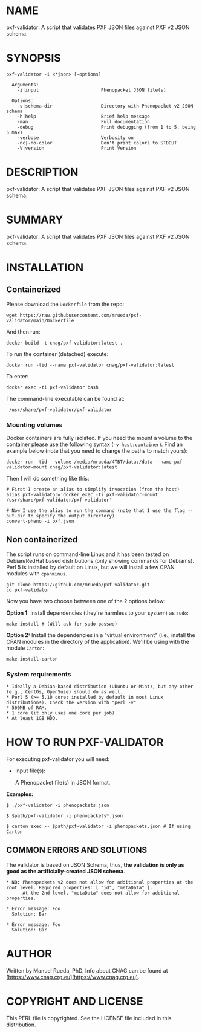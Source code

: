 # NAME

pxf-validator: A script that validates PXF JSON files against PXF v2 JSON schema.

# SYNOPSIS

    pxf-validator -i <*json> [-options]

      Arguments:                       
        -i|input                       Phenopacket JSON file(s)

      Options:
        -s|schema-dir                  Directory with Phenopacket v2 JSON schema 
        -h|help                        Brief help message
        -man                           Full documentation
        -debug                         Print debugging (from 1 to 5, being 5 max)
        -verbose                       Verbosity on
        -nc|-no-color                  Don't print colors to STDOUT
        -V|version                     Print Version   

# DESCRIPTION

pxf-validator: A script that validates PXF JSON files against PXF v2 JSON schema.

# SUMMARY

pxf-validator: A script that validates PXF JSON files against PXF v2 JSON schema.

# INSTALLATION

## Containerized

Please download the `Dockerfile` from the repo:

    wget https://raw.githubusercontent.com/mrueda/pxf-validator/main/Dockerfile

And then run:

    docker build -t cnag/pxf-validator:latest .

To run the container (detached) execute:

    docker run -tid --name pxf-validator cnag/pxf-validator:latest

To enter:

    docker exec -ti pxf-validator bash

The command-line executable can be found at:

     /usr/share/pxf-validator/pxf-validator
    

### Mounting volumes
Docker containers are fully isolated. If you need the mount a volume to the container please use the following syntax (`-v host:container`). 
Find an example below (note that you need to change the paths to match yours):

    docker run -tid --volume /media/mrueda/4TBT/data:/data --name pxf-validator-mount cnag/pxf-validator:latest

Then I will do something like this:

    # First I create an alias to simplify invocation (from the host)
    alias pxf-validator='docker exec -ti pxf-validator-mount /usr/share/pxf-validator/pxf-validator'

    # Now I use the alias to run the command (note that I use the flag --out-dir to specify the output directory)
    convert-pheno -i pxf.json

## Non containerized

The script runs on command-line Linux and it has been tested on Debian/RedHat based distributions (only showing commands for Debian's). Perl 5 is installed by default on Linux, 
but we will install a few CPAN modules with `cpanminus`.

    git clone https://github.com/mrueda/pxf-validator.git
    cd pxf-validator

Now you have two choose between one of the 2 options below:

**Option 1:** Install dependencies (they're harmless to your system) as `sudo`:

    make install # (Will ask for sudo passwd)

**Option 2:** Install the dependencies in a "virtual environment" (i.e., install the CPAN modules in the directory of the application). We'll be using with the module `Carton`:

    make install-carton

### System requirements

    * Ideally a Debian-based distribution (Ubuntu or Mint), but any other (e.g., CentOs, OpenSuse) should do as well.
    * Perl 5 (>= 5.10 core; installed by default in most Linux distributions). Check the version with "perl -v"
    * 500MB of RAM.
    * 1 core (it only uses one core per job).
    * At least 1GB HDD.

# HOW TO RUN PXF-VALIDATOR

For executing pxf-validator you will need:

- Input file(s):

    A Phenopacket file(s) in JSON format.

**Examples:**

    $ ./pxf-validator -i phenopackets.json 

    $ $path/pxf-validator -i phenopackets*.json

    $ carton exec -- $path/pxf-validator -i phenopackets.json # If using Carton

## COMMON ERRORS AND SOLUTIONS

The validator is based on JSON Schema, thus, **the validation is only as good as the artificially-created JSON schema**.

    * NB: Phenopackets v2 does not allow for additional properties at the root level. Required properties: [ "id", "metaData" ].
          At the 2nd level, "metaData" does not allow for additional properties.

    * Error message: Foo
      Solution: Bar

    * Error message: Foo
      Solution: Bar

# AUTHOR 

Written by Manuel Rueda, PhD. Info about CNAG can be found at [https://www.cnag.crg.eu](https://www.cnag.crg.eu).

# COPYRIGHT AND LICENSE

This PERL file is copyrighted. See the LICENSE file included in this distribution.
